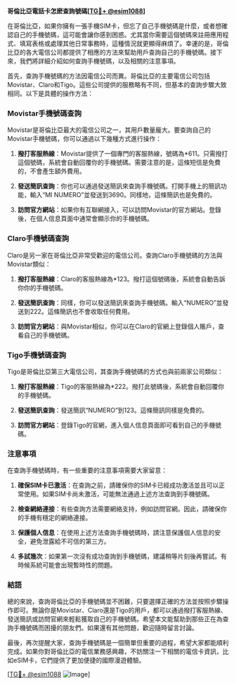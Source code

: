 **哥倫比亞電話卡怎麽查詢號碼[[TG💪+ @esim1088](https://t.me/s/esim1088)]**

在哥倫比亞，如果你擁有一張手機SIM卡，但忘了自己手機號碼是什麼，或者想確認自己的手機號碼，這可能會讓你感到困惑。尤其當你需要這個號碼來註冊應用程式、填寫表格或處理其他日常事務時，這種情況就更顯得麻煩了。幸運的是，哥倫比亞的各大電信公司都提供了相應的方法來幫助用戶查詢自己的手機號碼。接下來，我們將詳細介紹如何查詢手機號碼，以及相關的注意事項。

首先，查詢手機號碼的方法因電信公司而異。哥倫比亞的主要電信公司包括Movistar、Claro和Tigo。這些公司提供的服務略有不同，但基本的查詢步驟大致相同。以下是具體的操作方法：

### Movistar手機號碼查詢

Movistar是哥倫比亞最大的電信公司之一，其用戶數量龐大。要查詢自己的Movistar手機號碼，你可以通過以下幾種方式進行操作：

1. **撥打客服熱線**：Movistar提供了一個專門的客服熱線，號碼為*611。只需撥打這個號碼，系統會自動回覆你的手機號碼。需要注意的是，這條短信是免費的，不會產生額外費用。

2. **發送簡訊查詢**：你也可以通過發送簡訊來查詢手機號碼。打開手機上的簡訊功能，輸入“MI NUMERO”並發送到3690。同樣地，這條簡訊也是免費的。

3. **訪問官方網站**：如果你有互聯網接入，可以訪問Movistar的官方網站。登錄後，在個人信息頁面中通常會顯示你的手機號碼。

### Claro手機號碼查詢

Claro是另一家在哥倫比亞非常受歡迎的電信公司。查詢Claro手機號碼的方法與Movistar類似：

1. **撥打客服熱線**：Claro的客服熱線為*123。撥打這個號碼後，系統會自動告訴你你的手機號碼。

2. **發送簡訊查詢**：同樣，你可以發送簡訊來查詢手機號碼。輸入“NUMERO”並發送到222。這條簡訊也不會收取任何費用。

3. **訪問官方網站**：與Movistar相似，你可以在Claro的官網上登錄個人賬戶，查看自己的手機號碼。

### Tigo手機號碼查詢

Tigo是哥倫比亞第三大電信公司，其查詢手機號碼的方式也與前兩家公司類似：

1. **撥打客服熱線**：Tigo的客服熱線為*222。撥打此號碼後，系統會自動回覆你的手機號碼。

2. **發送簡訊查詢**：發送簡訊“NUMERO”到123。這條簡訊同樣是免費的。

3. **訪問官方網站**：登錄Tigo的官網，進入個人信息頁面即可看到自己的手機號碼。

### 注意事項

在查詢手機號碼時，有一些重要的注意事項需要大家留意：

1. **確保SIM卡已激活**：在查詢之前，請確保你的SIM卡已經成功激活並且可以正常使用。如果SIM卡尚未激活，可能無法通過上述方法查詢到手機號碼。

2. **檢查網絡連接**：有些查詢方法需要網絡支持，例如訪問官網。因此，請確保你的手機有穩定的網絡連接。

3. **保護個人信息**：在使用上述方法查詢手機號碼時，請注意保護個人信息的安全，避免泄露給不可信的第三方。

4. **多試幾次**：如果第一次沒有成功查詢到手機號碼，建議稍等片刻後再嘗試。有時候系統可能會出現暫時性的問題。

### 結語

總的來說，查詢哥倫比亞的手機號碼並不困難，只要選擇正確的方法並按照步驟操作即可。無論你是Movistar、Claro還是Tigo的用戶，都可以通過撥打客服熱線、發送簡訊或訪問官網來輕鬆獲取自己的手機號碼。希望本文能幫助到那些正在為查詢手機號碼而困擾的朋友們。如果還有其他問題，歡迎隨時留言討論。

最後，再次提醒大家，查詢手機號碼是一個簡單但重要的過程，希望大家都能順利完成。如果你對哥倫比亞的電信業務感興趣，不妨關注一下相關的電信卡資訊，比如eSIM卡，它們提供了更加便捷的國際漫遊體驗。

[[TG💪+ @esim1088](https://t.me/s/esim1088) ![Image](https://i.postimg.cc/4NQfJmqS/Snipaste-2025-05-13-00-14-12.png)]